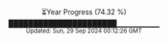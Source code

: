 <p align="center">
⏳Year Progress (74.32 %)<br>
██████████████████████▁▁▁▁▁▁▁▁ <br>
<sub>Updated: Sun, 29 Sep 2024 00:12:26 GMT</sub>
</p>

